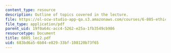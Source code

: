 ```yaml
---
content_type: resource
description: Outline of topics covered in the lecture.
file: https://ol-ocw-studio-app-qa.s3.amazonaws.com/courses/6-805-ethics-and-the-law-on-the-electronic-frontier-fall-2005/683bd6a56b84e82933bf108120b73f65_6805_lec2.pdf
file_type: application/pdf
parent_uid: 19f0a64c-acc4-5262-e25a-1fb3549cb986
resourcetype: Document
title: 6805_lec2.pdf
uid: 683bd6a5-6b84-e829-33bf-108120b73f65
---
```

